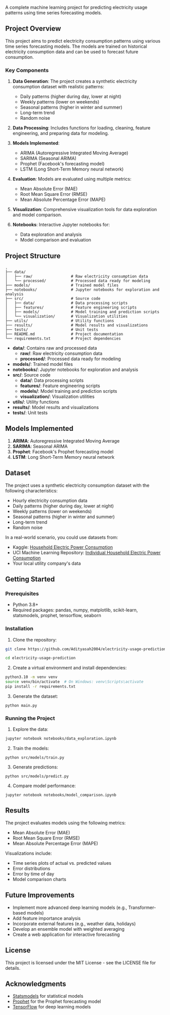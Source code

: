 A complete machine learning project for predicting electricity usage patterns using time series forecasting models.

## Project Overview

This project aims to predict electricity consumption patterns using various time series forecasting models. The models are trained on historical electricity consumption data and can be used to forecast future consumption.

### Key Components

1. **Data Generation**: The project creates a synthetic electricity consumption dataset with realistic patterns:
   - Daily patterns (higher during day, lower at night)
   - Weekly patterns (lower on weekends)
   - Seasonal patterns (higher in winter and summer)
   - Long-term trend
   - Random noise

2. **Data Processing**: Includes functions for loading, cleaning, feature engineering, and preparing data for modeling.

3. **Models Implemented**:
   - ARIMA (Autoregressive Integrated Moving Average)
   - SARIMA (Seasonal ARIMA)
   - Prophet (Facebook's forecasting model)
   - LSTM (Long Short-Term Memory neural network)

4. **Evaluation**: Models are evaluated using multiple metrics:
   - Mean Absolute Error (MAE)
   - Root Mean Square Error (RMSE)
   - Mean Absolute Percentage Error (MAPE)

5. **Visualization**: Comprehensive visualization tools for data exploration and model comparison.

6. **Notebooks**: Interactive Jupyter notebooks for:
   - Data exploration and analysis
   - Model comparison and evaluation

## Project Structure

```
.
├── data/
│   ├── raw/                 # Raw electricity consumption data
│   └── processed/           # Processed data ready for modeling
├── models/                  # Trained model files
├── notebooks/               # Jupyter notebooks for exploration and analysis
├── src/                     # Source code
│   ├── data/                # Data processing scripts
│   ├── features/            # Feature engineering scripts
│   ├── models/              # Model training and prediction scripts
│   └── visualization/       # Visualization utilities
├── utils/                   # Utility functions
├── results/                 # Model results and visualizations
├── tests/                   # Unit tests
├── README.md                # Project documentation
└── requirements.txt         # Project dependencies
```

- **data/**: Contains raw and processed data
  - **raw/**: Raw electricity consumption data
  - **processed/**: Processed data ready for modeling
- **models/**: Trained model files
- **notebooks/**: Jupyter notebooks for exploration and analysis
- **src/**: Source code
  - **data/**: Data processing scripts
  - **features/**: Feature engineering scripts
  - **models/**: Model training and prediction scripts
  - **visualization/**: Visualization utilities
- **utils/**: Utility functions
- **results/**: Model results and visualizations
- **tests/**: Unit tests

## Models Implemented

1. **ARIMA**: Autoregressive Integrated Moving Average
2. **SARIMA**: Seasonal ARIMA
3. **Prophet**: Facebook's Prophet forecasting model
4. **LSTM**: Long Short-Term Memory neural network

## Dataset

The project uses a synthetic electricity consumption dataset with the following characteristics:
- Hourly electricity consumption data
- Daily patterns (higher during day, lower at night)
- Weekly patterns (lower on weekends)
- Seasonal patterns (higher in winter and summer)
- Long-term trend
- Random noise

In a real-world scenario, you could use datasets from:
- Kaggle: [Household Electric Power Consumption](https://www.kaggle.com/uciml/electric-power-consumption-data-set)
- UCI Machine Learning Repository: [Individual Household Electric Power Consumption](https://archive.ics.uci.edu/ml/datasets/individual+household+electric+power+consumption)
- Your local utility company's data

## Getting Started

### Prerequisites

- Python 3.8+
- Required packages: pandas, numpy, matplotlib, scikit-learn, statsmodels, prophet, tensorflow, seaborn

### Installation

1. Clone the repository:

```bash
git clone https://github.com/Adityasah2004/electricity-usage-prediction.git

cd electricity-usage-prediction
```


2. Create a virtual environment and install dependencies:
```bash
python3.10 -m venv venv
source venv/bin/activate  # On Windows: venv\Scripts\activate
pip install -r requirements.txt
```


3. Generate the dataset:
```
python main.py
```


### Running the Project

1. Explore the data:
```bash
jupyter notebook notebooks/data_exploration.ipynb
```

2. Train the models:
```
python src/models/train.py
```

3. Generate predictions:
```
python src/models/predict.py
```


4. Compare model performance:
```
jupyter notebook notebooks/model_comparison.ipynb
```
## Results

The project evaluates models using the following metrics:
- Mean Absolute Error (MAE)
- Root Mean Square Error (RMSE)
- Mean Absolute Percentage Error (MAPE)

Visualizations include:
- Time series plots of actual vs. predicted values
- Error distributions
- Error by time of day
- Model comparison charts

## Future Improvements

- Implement more advanced deep learning models (e.g., Transformer-based models)
- Add feature importance analysis
- Incorporate external features (e.g., weather data, holidays)
- Develop an ensemble model with weighted averaging
- Create a web application for interactive forecasting

## License

This project is licensed under the MIT License - see the LICENSE file for details.

## Acknowledgments

- [Statsmodels](https://www.statsmodels.org/) for statistical models
- [Prophet](https://facebook.github.io/prophet/) for the Prophet forecasting model
- [TensorFlow](https://www.tensorflow.org/) for deep learning models
